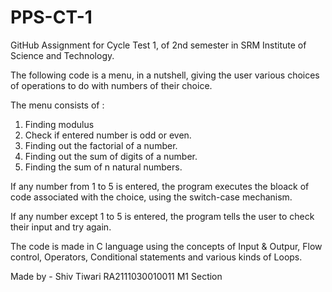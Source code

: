 # PPS-CT-1
GitHub Assignment for Cycle Test 1, of 2nd semester in SRM Institute of Science and Technology.


The following code is a menu, in a nutshell, giving the user various choices of operations to do with numbers of their choice. 

The menu consists of :

1. Finding modulus
2. Check if entered number is odd or even.
3. Finding out the factorial of a number.
4. Finding out the sum of digits of a number.
5. Finding the sum of n natural numbers.

If any number from 1 to 5 is entered, the program executes the bloack of code associated with the choice, using the switch-case mechanism.

If any number except 1 to 5 is entered, the program tells the user to check their input and try again.

The code is made in C language using the concepts of Input & Outpur, Flow control, Operators, Conditional statements and various kinds of Loops.

Made by - Shiv Tiwari
          RA2111030010011
          M1 Section
